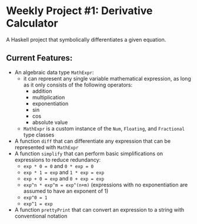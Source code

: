 # Weekly Project #1: Derivative Calculator

A Haskell project that symbolically differentiates a given equation.

## Current Features:
- An algebraic data type `MathExpr`:
    - it can represent any single variable mathematical expression, as long as it only consists of the following operators:
        - addition
        - multiplication
        - exponentiation
        - sin
        - cos
        - absolute value
    - `MathExpr` is a custom instance of the `Num`, `Floating`, and `Fractional` type classes
- A function `diff` that can differentiate any expression that can be represented with `MathExpr`
- A function `simplify` that can perform basic simplifications on expressions to reduce redundancy:
    - `exp * 0 = 0` and `0 * exp = 0`
    - `exp * 1 = exp` and `1 * exp = exp`
    - `exp + 0 = exp` and `0 + exp = exp`
    - `exp^n * exp^m = exp^(n+m)` (expressions with no exponentiation are assumed to have an exponent of 1)
    - `exp^0 = 1`
    - `exp^1 = exp`
- A function `prettyPrint` that can convert an expression to a string with conventional notation